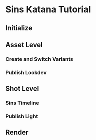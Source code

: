 # Sins Katana Tutorial

## Initialize

## Asset Level

### Create and Switch Variants

### Publish Lookdev

## Shot Level

### Sins Timeline

### Publish Light


## Render

